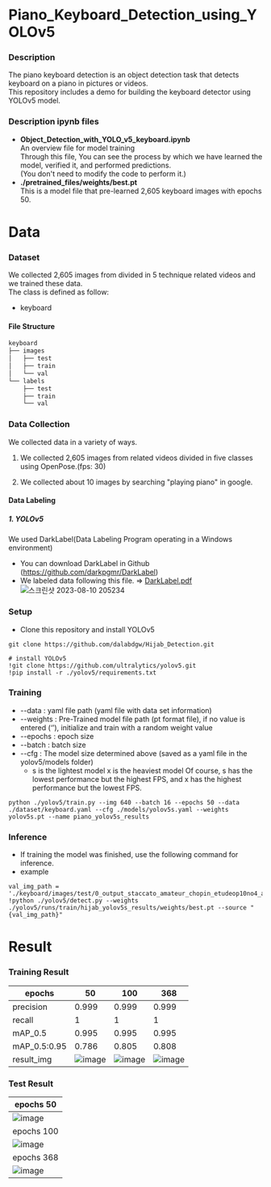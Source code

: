 # Piano_Keyboard_Detection_using_YOLOv5
### Description
The piano keyboard detection is an object detection task that detects keyboard on a piano in pictures or videos.<br>
This repository includes a demo for building the keyboard detector using YOLOv5 model.<br>

### Description ipynb files
* <b>Object_Detection_with_YOLO_v5_keyboard.ipynb</b><br>
  An overview file for model training<br>
  Through this file, You can see the process by which we have learned the model, verified it, and performed predictions.<br>
  (You don't need to modify the code to perform it.)
* <b>./pretrained_files/weights/best.pt</b><br>
  This is a model file that pre-learned 2,605 keyboard images with epochs 50.<br>

# Data
  
### Dataset
We collected 2,605 images from divided in 5 technique related videos and we trained these data.<br>
The class is defined as follow:<br>
* keyboard
  
#### File Structure
```bash
keyboard
├── images
│   ├── test
│   ├── train
│   └── val
└── labels
    ├── test
    ├── train
    └── val
```


### Data Collection
We collected data in a variety of ways.<br>
1. We collected 2,605 images from related videos divided in five classes using OpenPose.(fps: 30)<br>

2. We collected about 10 images by searching "playing piano" in google. <br>
#### Data Labeling
##### 1. YOLOv5
We used DarkLabel(Data Labeling Program operating in a Windows environment)
* You can download DarkLabel in Github (https://github.com/darkpgmr/DarkLabel)<br>
* We labeled data following this file. => [DarkLabel.pdf](https://github.com/dalabdgw/Hijab_Detection/files/12026408/DarkLabel.pdf) <br>
![스크린샷 2023-08-10 205234](https://github.com/dalabdgw/Piano_Keyboard_Detection/assets/135303032/e581d9e1-5ff1-4e64-831b-55168e58180a)

### Setup
* Clone this repository and install YOLOv5
<pre><code>git clone https://github.com/dalabdgw/Hijab_Detection.git

# install YOLOv5
!git clone https://github.com/ultralytics/yolov5.git
!pip install -r ./yolov5/requirements.txt
</code></pre>

### Training
* --data : yaml file path (yaml file with data set information)
* --weights : Pre-Trained model file path (pt format file), if no value is entered (‘’), initialize and train with a random weight value
* --epochs : epoch size
* --batch : batch size
* --cfg : The model size determined above (saved as a yaml file in the yolov5/models folder)
  * s is the lightest model x is the heaviest model Of course, s has the lowest performance but the highest FPS, and x has the highest performance but the lowest FPS.
<pre><code>python ./yolov5/train.py --img 640 --batch 16 --epochs 50 --data ./dataset/keyboard.yaml --cfg ./models/yolov5s.yaml --weights yolov5s.pt --name piano_yolov5s_results</code></pre>

### Inference
* If training the model was finished, use the following command for inference.
* example
<pre><code>val_img_path = './keyboard/images/test/0_output_staccato_amateur_chopin_etudeop10no4_amateur_staccato_000000000029_rendered.png'
!python ./yolov5/detect.py --weights ./yolov5/runs/train/hijab_yolov5s_results/weights/best.pt --source "{val_img_path}"</code></pre>

# Result 
### Training Result

|epochs|50|100|368|
|---|---|---|---|
|precision|0.999|0.999|0.999|
|recall|1|1|1|
|mAP_0.5|0.995|0.995|0.995|
|mAP_0.5:0.95|0.786|0.805|0.808|
|result_img|![image](https://github.com/dalabdgw/Piano_Keyboard_Detection/assets/135303032/502bc0b9-c7ef-4692-91ab-8b88f7714e05)|![image](https://github.com/dalabdgw/Piano_Keyboard_Detection/assets/135303032/05eb0390-877f-480f-b136-836fd35a1c94)|![image](https://github.com/dalabdgw/Piano_Keyboard_Detection/assets/135303032/469ac853-a389-4b00-8319-727ddc278bd6)|


### Test Result

|epochs 50|
|---|
|![image](https://github.com/dalabdgw/Piano_Keyboard_Detection/assets/135303032/b18add1f-dcc4-45f2-bbf8-37b846f0a125)|
|epochs 100|
|![image](https://github.com/dalabdgw/Piano_Keyboard_Detection/assets/135303032/f5f6b853-2efc-481d-81a9-0c54f6745684)|
|epochs 368|
|![image](https://github.com/dalabdgw/Piano_Keyboard_Detection/assets/135303032/87833d5e-4d4a-44d2-85a6-b51da6092f89)|
